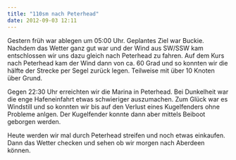 ```yaml
---
title: "110sm nach Peterhead"
date: 2012-09-03 12:11
---
```

Gestern früh war ablegen um 05:00 Uhr. Geplantes Ziel war Buckie. Nachdem das Wetter ganz gut war und der Wind aus SW/SSW kam entschlossen wir uns dazu gleich nach Peterhead zu fahren. Auf dem Kurs nach Peterhead kam der Wind dann von ca. 60 Grad und so konnten wir die hälfte der Strecke per Segel zurück legen. Teilweise mit über 10 Knoten über Grund.

<!--more-->

Gegen 22:30 Uhr erreichten wir die Marina in Peterhead. Bei Dunkelheit war die enge Hafeneinfahrt etwas schwieriger auszumachen. Zum Glück war es Windstill und so konnten wir bis auf den Verlust eines Kugelfenders ohne Probleme anlgen. Der Kugelfender konnte dann aber mittels Beiboot geborgen werden.

Heute werden wir mal durch Peterhead streifen und noch etwas einkaufen. Dann das Wetter checken und sehen ob wir morgen nach Aberdeen können.